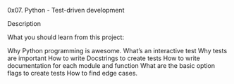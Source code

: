 0x07. Python - Test-driven development

Description

What you should learn from this project:

Why Python programming is awesome. What’s an interactive test Why tests are important How to write Docstrings to create tests How to write documentation for each module and function What are the basic option flags to create tests How to find edge cases.
